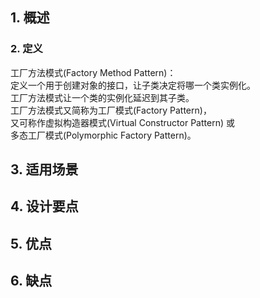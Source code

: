## 1. 概述


### 2. 定义

工厂方法模式(Factory Method Pattern)：  
定义一个用于创建对象的接口，让子类决定将哪一个类实例化。  
工厂方法模式让一个类的实例化延迟到其子类。  
工厂方法模式又简称为工厂模式(Factory Pattern)，  
又可称作虚拟构造器模式(Virtual Constructor Pattern)  或  
多态工厂模式(Polymorphic Factory Pattern)。

## 3. 适用场景

     

## 4. 设计要点

  
  
## 5. 优点



## 6. 缺点
